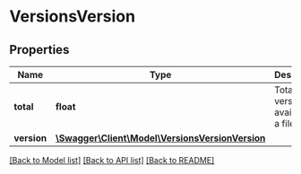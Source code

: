 # VersionsVersion

## Properties
Name | Type | Description | Notes
------------ | ------------- | ------------- | -------------
**total** | **float** | Total no. of versions available of a file | [optional] 
**version** | [**\Swagger\Client\Model\VersionsVersionVersion**](VersionsVersionVersion.md) |  | [optional] 

[[Back to Model list]](../README.md#documentation-for-models) [[Back to API list]](../README.md#documentation-for-api-endpoints) [[Back to README]](../README.md)


